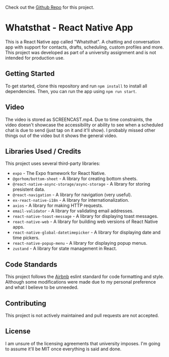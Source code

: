 Check out the [Github Repo](https://github.com/bonezone2001/whats-that) for this project.

Whatsthat - React Native App
============================

This is a React Native app called "Whatsthat". A chatting and conversation app with support for contacts, drafts, scheduling, custom profiles and more. This project was developed as part of a university assignment and is not intended for production use.

Getting Started
---------------

To get started, clone this repository and run `npm install` to install all dependencies. Then, you can run the app using `npm run start`.

Video
--------------

The video is stored as SCREENCAST.mp4. Due to time constraints, the video doesn't showcase the accessibility or ability to see when a scheduled chat is due to send (just tap on it and it'll show). I probably missed other things out of the video but it shows the general video.

Libraries Used / Credits
--------------

This project uses several third-party libraries:

*   `expo` - The Expo framework for React Native.
*   `@gorhom/bottom-sheet` - A library for creating bottom sheets.
*   `@react-native-async-storage/async-storage` - A library for storing presistent data.
*   `@react-navigation` - A library for navigation (very useful).
*   `ex-react-native-i18n` - A library for internationalization.
*   `axios` - A library for making HTTP requests.
*   `email-validator` - A library for validating email addresses.
*   `react-native-toast-message` - A library for displaying toast messages.
*   `react-native-web` - A library for building web versions of React Native apps.
*   `react-native-global-datetimepicker` - A library for displaying date and time pickers.
*   `react-native-popup-menu` - A library for displaying popup menus.
*   `zustand` - A library for state management in React.

Code Standards
--------------

This project follows the [Airbnb](https://github.com/airbnb/javascript) eslint standard for code formatting and style.
Although some modifications were made due to my personal preference and what I believe to be unneeded.

Contributing
------------

This project is not actively maintained and pull requests are not accepted.

License
-------
 
 I am unsure of the licensing agreements that university imposes. I'm going to assume it'll be MIT once everything is said and done.
